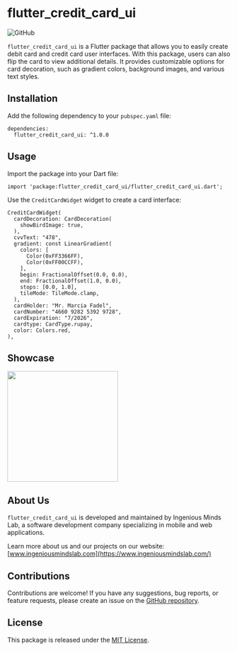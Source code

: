 # flutter_credit_card_ui

![GitHub](https://img.shields.io/github/license/ingeniousmindslab/flutter_credit_card_ui)

`flutter_credit_card_ui` is a Flutter package that allows you to easily create debit card and credit card user interfaces. With this package, users can also flip the card to view additional details. It provides customizable options for card decoration, such as gradient colors, background images, and various text styles.

## Installation

Add the following dependency to your `pubspec.yaml` file:

```
dependencies:
  flutter_credit_card_ui: ^1.0.0

```

## Usage

Import the package into your Dart file:

```
import 'package:flutter_credit_card_ui/flutter_credit_card_ui.dart';

```

Use the `CreditCardWidget` widget to create a card interface:

```
CreditCardWidget(
  cardDecoration: CardDecoration(
    showBirdImage: true,
  ),
  cvvText: "478",
  gradient: const LinearGradient(
    colors: [
      Color(0xFF3366FF),
      Color(0xFF00CCFF),
    ],
    begin: FractionalOffset(0.0, 0.0),
    end: FractionalOffset(1.0, 0.0),
    stops: [0.0, 1.0],
    tileMode: TileMode.clamp,
  ),
  cardHolder: "Mr. Marcia Fadel",
  cardNumber: "4660 9282 5392 9728",
  cardExpiration: "7/2026",
  cardtype: CardType.rupay,
  color: Colors.red,
),

```

## Showcase

<img src="image/README/1688365129907.png" width="250">


## About Us

`flutter_credit_card_ui` is developed and maintained by Ingenious Minds Lab, a software development company specializing in mobile and web applications.

Learn more about us and our projects on our website: [www.ingeniousmindslab.com](https://www.ingeniousmindslab.com/)

## Contributions

Contributions are welcome! If you have any suggestions, bug reports, or feature requests, please create an issue on the [GitHub repository](https://github.com/ingeniousmindslab/flutter_credit_card_ui).

## License

This package is released under the [MIT License](https://chat.openai.com/LICENSE).
